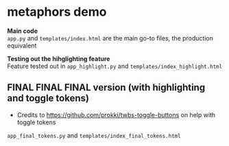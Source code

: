 # metaphors demo

<b> Main code </b><br>
`app.py` and `templates/index.html` are the main go-to files, the production equivalent

<b> Testing out the hihglighting feature </b><br>
Feature tested out in
`app_highlight.py` and `templates/index_highlight.html`

## FINAL FINAL FINAL version (with highlighting and toggle tokens)
- Credits to https://github.com/prokki/twbs-toggle-buttons on help with toggle tokens

`app_final_tokens.py` and `templates/index_final_tokens.html`